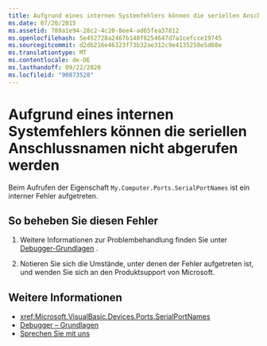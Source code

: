```yaml
---
title: Aufgrund eines internen Systemfehlers können die seriellen Anschlussnamen nicht abgerufen werden
ms.date: 07/20/2015
ms.assetid: 789a1e94-28c2-4c20-8ee4-ad65fea37812
ms.openlocfilehash: 5e452728a2467b140f8254647d7a1cefcce19745
ms.sourcegitcommit: d2db216e46323f73b32ae312c9e4135258e5d68e
ms.translationtype: MT
ms.contentlocale: de-DE
ms.lasthandoff: 09/22/2020
ms.locfileid: "90873528"
---
```

# <a name="unable-to-get-serial-port-names-because-of-an-internal-system-error"></a>Aufgrund eines internen Systemfehlers können die seriellen Anschlussnamen nicht abgerufen werden

Beim Aufrufen der Eigenschaft `My.Computer.Ports.SerialPortNames` ist ein interner Fehler aufgetreten.  
  
## <a name="to-correct-this-error"></a>So beheben Sie diesen Fehler  
  
1. Weitere Informationen zur Problembehandlung finden Sie unter [Debugger-Grundlagen](/visualstudio/debugger/debugger-basics) .  
  
2. Notieren Sie sich die Umstände, unter denen der Fehler aufgetreten ist, und wenden Sie sich an den Produktsupport von Microsoft.  
  
## <a name="see-also"></a>Weitere Informationen

- <xref:Microsoft.VisualBasic.Devices.Ports.SerialPortNames>
- [Debugger – Grundlagen](/visualstudio/debugger/debugger-basics)
- [Sprechen Sie mit uns](/visualstudio/ide/feedback-options)
